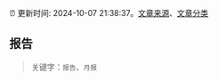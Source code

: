 :alarm_clock: 更新时间: 2024-10-07 21:38:37。[文章来源](/README.md)、[文章分类](/TAGS.md)

## 报告


> 关键字：`报告`、`月报`



